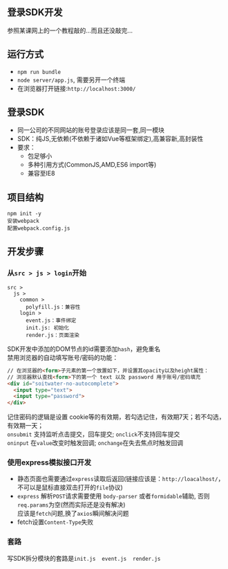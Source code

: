 ## 登录SDK开发
参照某课网上的一个教程敲的...而且还没敲完...

## 运行方式
- `npm run bundle`
- `node server/app.js`, 需要另开一个终端 
- 在浏览器打开链接:`http://localhost:3000/`

## 登录SDK
- 同一公司的不同网站的账号登录应该是同一套,同一模块
- SDK：纯JS,无依赖(不依赖于诸如Vue等框架绑定),高兼容新,高封装性
- 要求：
  * 包足够小
  * 多种引用方式(CommonJS,AMD,ES6 import等)
  * 兼容至IE8

## 项目结构
```
npm init -y
安装webpack
配置webpack.config.js
```
## 开发步骤
### 从`src > js > login`开始
```
src > 
  js > 
    common > 
      polyfill.js：兼容性
    login > 
      event.js：事件绑定
      init.js: 初始化
      render.js：页面渲染
```
SDK开发中添加的DOM节点的id需要添加`hash`，避免重名  
禁用浏览器的自动填写账号/密码的功能：
```html
// 在浏览器的<form>子元素的第一个放置如下，并设置其opacity以及height属性：
// 浏览器默认查找<form>下的第一个 text 以及 password 用于账号/密码填充
<div id="soitwater-no-autocomplete">
  <input type="text">
  <input type="password">
</div>
```
记住密码的逻辑是设置 cookie等的有效期，若勾选记住，有效期7天；若不勾选，有效期一天；  
`onsubmit` 支持监听点击提交，回车提交; `onclick`不支持回车提交  
`oninput` 在`value`改变时触发回调; `onchange`在失去焦点时触发回调  

### 使用express模拟接口开发
- 静态页面也需要通过`express`读取后返回(链接应该是：`http://loacalhost/`，不可以是鼠标直接双击打开的`file`协议)
- `express` 解析`POST`请求需要使用 `body-parser` 或者`formidable`辅助, 否则`req.params`为空(然而实际还是没有解决)  
  应该是`fetch`问题,换了`axios`瞬间解决问题
- fetch设置`Content-Type`失败

### 套路
写SDK拆分模块的套路是`init.js  event.js  render.js`